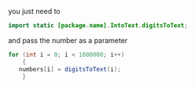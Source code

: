 you just need to 
```Java
import static [package.name].IntoText.digitsToText;
```
and pass the number as a parameter
```Java
for (int i = 0; i < 1000000; i++) 
    {
   numbers[i] = digitsToText(i);
    }
```
